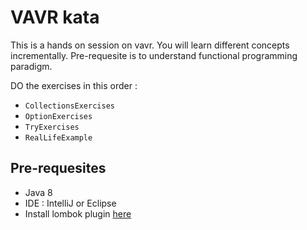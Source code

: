 # VAVR kata

This is a hands on session on vavr.
You will learn different concepts incrementally.
Pre-requesite is to understand functional programming paradigm. 

DO the exercises in this order :

* `CollectionsExercises`
* `OptionExercises`
* `TryExercises`
* `RealLifeExample`

## Pre-requesites
* Java 8
* IDE : IntelliJ or Eclipse
* Install lombok plugin [here](https://www.baeldung.com/lombok-ide)